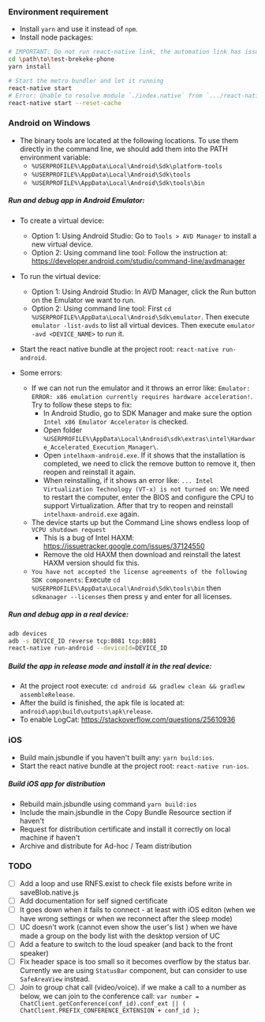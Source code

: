### Environment requirement
- Install `yarn` and use it instead of `npm`.
- Install node packages:
```sh
# IMPORTANT: Do not run react-native link, the automation link has issues, we already link them manually
cd \path\to\test-brekeke-phone
yarn install

# Start the metro bundler and let it running
react-native start
# Error: Unable to resolve module `./index.native` from `.../react-native/...`
react-native start --reset-cache
```


### Android on Windows
- The binary tools are located at the following locations. To use them directly in the command line, we should add them into the PATH environment variable:
  - `%USERPROFILE%\AppData\Local\Android\Sdk\platform-tools`
  - `%USERPROFILE%\AppData\Local\Android\Sdk\tools`
  - `%USERPROFILE%\AppData\Local\Android\Sdk\tools\bin`

##### Run and debug app in Android Emulator:
- To create a virtual device:
  - Option 1: Using Android Studio: Go to `Tools > AVD Manager` to install a new virtual device.
  - Option 2: Using command line tool: Follow the instruction at: https://developer.android.com/studio/command-line/avdmanager
- To run the virtual device:
  - Option 1: Using Android Studio: In AVD Manager, click the Run button on the Emulator we want to run.
  - Option 2: Using command line tool: First `cd %USERPROFILE%\AppData\Local\Android\Sdk\emulator`. Then execute `emulator -list-avds` to list all virtual devices. Then execute `emulator -avd <DEVICE_NAME>` to run it.
- Start the react native bundle at the project root: `react-native run-android`.

- Some errors:
  - If we can not run the emulator and it throws an error like: `Emulator: ERROR: x86 emulation currently requires hardware acceleration!`. Try to follow these steps to fix:
    - In Android Studio, go to SDK Manager and make sure the option `Intel x86 Emulator Accelerator` is checked.
    - Open folder `%USERPROFILE%\AppData\Local\Android\sdk\extras\intel\Hardware_Accelerated_Execution_Manager\`.
    - Open `intelhaxm-android.exe`. If it shows that the installation is completed, we need to click the remove button to remove it, then reopen and reinstall it again.
    - When reinstalling, if it shows an error like: `... Intel Virtualization Technology (VT-x) is not turned on`: We need to restart the computer, enter the BIOS and configure the CPU to support Virtualization. After that try to reopen and reinstall `intelhaxm-android.exe` again.
  - The device starts up but the Command Line shows endless loop of `VCPU shutdown request`
    - This is a bug of Intel HAXM: https://issuetracker.google.com/issues/37124550
    - Remove the old HAXM then download and reinstall the latest HAXM version should fix this.
  - `You have not accepted the license agreements of the following SDK components`: Execute `cd %USERPROFILE%\AppData\Local\Android\Sdk\tools\bin` then `sdkmanager --licenses` then press y and enter for all licenses.

##### Run and debug app in a real device:
```sh
adb devices
adb -s DEVICE_ID reverse tcp:8081 tcp:8081
react-native run-android --deviceId=DEVICE_ID
```

##### Build the app in release mode and install it in the real device:
- At the project root execute: `cd android && gradlew clean && gradlew assembleRelease`.
- After the build is finished, the apk file is located at: `android\app\build\outputs\apk\release`.
- To enable LogCat: https://stackoverflow.com/questions/25610936


### iOS
- Build main.jsbundle if you haven't built any: `yarn build:ios`.
- Start the react native bundle at the project root: `react-native run-ios`.

##### Build iOS app for distribution
- Rebuild main.jsbundle using command `yarn build:ios`
- Include the main.jsbundle in the Copy Bundle Resource section if haven't
- Request for distribution certificate and install it correctly on local machine if haven't
- Archive and distribute for Ad-hoc / Team distribution

### TODO
- [ ] Add a loop and use RNFS.exist to check file exists before write in saveBlob.native.js
- [ ] Add documentation for self signed certificate
- [ ] It goes down when it fails to connect - at least with iOS editon (when we have wrong settings or when we reconnect after the sleep mode)
- [ ] UC doesn't work (cannot even show the user's list ) when we have made a group on the body list with the desktop version of UC
- [ ] Add a feature to switch to the loud speaker (and back to the front speaker)
- [ ] Fix header space is too small so it becomes overflow by the status bar. Currently we are using `StatusBar` component, but can consider to use `SafeAreaView` instead.
- [ ] Join to group chat call (video/voice). if we make a call to a number as below, we can join to the conference call: `var number = ChatClient.getConference(conf_id).conf_ext || ( ChatClient.PREFIX_CONFERENCE_EXTENSION + conf_id );`
